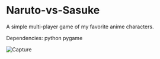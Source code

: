 # Naruto-vs-Sasuke
A simple multi-player game of my favorite anime characters.

Dependencies:
python
pygame

![Capture](https://user-images.githubusercontent.com/74108261/177582030-ca40ed69-8a04-4df7-87c1-edfa33058543.PNG)
